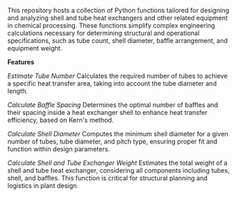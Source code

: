 This repository hosts a collection of Python functions tailored for designing and analyzing shell and tube heat exchangers and other related equipment in chemical processing. These functions simplify complex engineering calculations necessary for determining structural and operational specifications, such as tube count, shell diameter, baffle arrangement, and equipment weight.

**Features**

*Estimate Tube Number*
Calculates the required number of tubes to achieve a specific heat transfer area, taking into account the tube diameter and length.

*Calculate Baffle Spacing*
Determines the optimal number of baffles and their spacing inside a heat exchanger shell to enhance heat transfer efficiency, based on Kern's method.

*Calculate Shell Diameter*
Computes the minimum shell diameter for a given number of tubes, tube diameter, and pitch type, ensuring proper fit and function within design parameters.

*Calculate Shell and Tube Exchanger Weight*
Estimates the total weight of a shell and tube heat exchanger, considering all components including tubes, shell, and baffles. This function is critical for structural planning and logistics in plant design.
